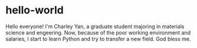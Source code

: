 # hello-world

Hello everyone!
I'm Charley Yan, a graduate student majoring in materials science and engeering.
Now, because of the poor working environment and salaries, I start to learn Python and try to transfer a new field.
God bless me.
